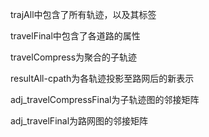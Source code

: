 trajAll中包含了所有轨迹，以及其标签

travelFinal中包含了各道路的属性

travelCompress为聚合的子轨迹

resultAll-cpath为各轨迹投影至路网后的新表示

adj_travelCompressFinal为子轨迹图的邻接矩阵

adj_travelFinal为路网图的邻接矩阵
